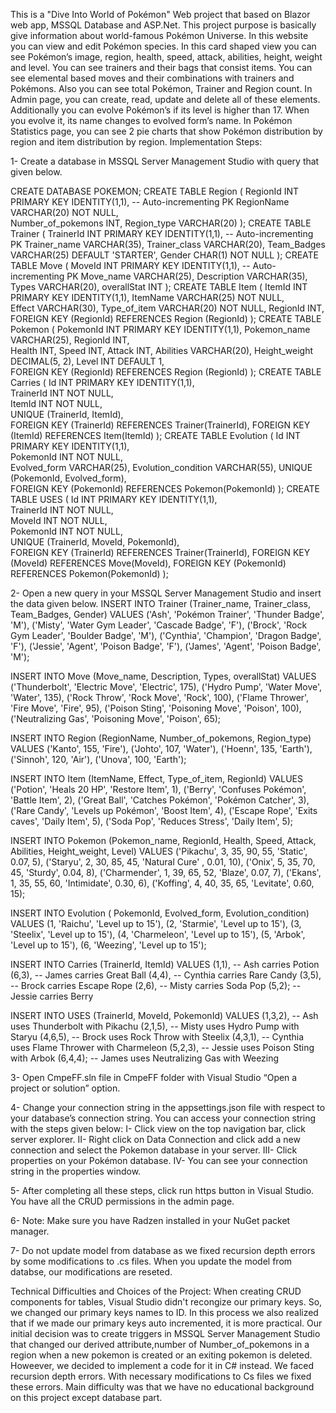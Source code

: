 This is a "Dive Into World of Pokémon" Web project that based on Blazor web app, MSSQL Database and ASP.Net. This project purpose is basically give information about world-famous Pokémon Universe. In this website you can view and edit Pokémon species. In this card shaped view you can see Pokémon’s image, region, health, speed, attack, abilities, height, weight and level. You can see trainers and their bags that consist items. You can see elemental based moves and their combinations with trainers and Pokémons. Also you can see total Pokémon, Trainer and Region count. In Admin page, you can create, read, update and delete all of these elements. Additionally you can evolve Pokémon’s if its level is higher than 17. When you evolve it, its name changes to evolved form’s name. In Pokémon Statistics page, you can see 2 pie charts that show Pokémon distribution by region and  item distribution by region.
Implementation Steps:

1-	Create a database in MSSQL Server Management Studio with query that given below.

CREATE DATABASE POKEMON;
CREATE TABLE Region (
    RegionId INT PRIMARY KEY IDENTITY(1,1), -- Auto-incrementing PK
    RegionName VARCHAR(20) NOT NULL,        
    Number_of_pokemons INT,
    Region_type VARCHAR(20)
);
CREATE TABLE Trainer (
    TrainerId INT PRIMARY KEY IDENTITY(1,1), -- Auto-incrementing PK
    Trainer_name VARCHAR(35),
    Trainer_class VARCHAR(20),
    Team_Badges VARCHAR(25) DEFAULT 'STARTER',
    Gender CHAR(1) NOT NULL
);
CREATE TABLE Move (
    MoveId INT PRIMARY KEY IDENTITY(1,1), -- Auto-incrementing PK
    Move_name VARCHAR(25),
    Description VARCHAR(35),
    Types VARCHAR(20),
    overallStat INT
);
CREATE TABLE Item (
    ItemId INT PRIMARY KEY IDENTITY(1,1), 
    ItemName VARCHAR(25) NOT NULL,        
    Effect VARCHAR(30),
    Type_of_item VARCHAR(20) NOT NULL,
    RegionId INT,                         
    FOREIGN KEY (RegionId) REFERENCES Region (RegionId)
);
CREATE TABLE Pokemon (
    PokemonId INT PRIMARY KEY IDENTITY(1,1), 
    Pokemon_name VARCHAR(25),
    RegionId INT,                              
    Health INT,
    Speed INT,
    Attack INT,
    Abilities VARCHAR(20),
    Height_weight DECIMAL(5, 2),
    Level INT DEFAULT 1,                      
    FOREIGN KEY (RegionId) REFERENCES Region (RegionId)
);
CREATE TABLE Carries (
    Id INT PRIMARY KEY IDENTITY(1,1),          
    TrainerId INT NOT NULL,                    
    ItemId INT NOT NULL,                        
    UNIQUE (TrainerId, ItemId),                 
    FOREIGN KEY (TrainerId) REFERENCES Trainer(TrainerId), 
    FOREIGN KEY (ItemId) REFERENCES Item(ItemId)
);
CREATE TABLE Evolution (
    Id INT PRIMARY KEY IDENTITY(1,1),         
    PokemonId INT NOT NULL,                    
    Evolved_form VARCHAR(25),
    Evolution_condition VARCHAR(55),
    UNIQUE (PokemonId, Evolved_form),             
    FOREIGN KEY (PokemonId) REFERENCES Pokemon(PokemonId)
);
CREATE TABLE USES (
    Id INT PRIMARY KEY IDENTITY(1,1),          
    TrainerId INT NOT NULL,                     
    MoveId INT NOT NULL,                        
    PokemonId INT NOT NULL,                     
    UNIQUE (TrainerId, MoveId, PokemonId),     
    FOREIGN KEY (TrainerId) REFERENCES Trainer(TrainerId),
    FOREIGN KEY (MoveId) REFERENCES Move(MoveId),
    FOREIGN KEY (PokemonId) REFERENCES Pokemon(PokemonId)
);

2-	Open a new query in your MSSQL Server Management Studio and insert the data given below.
INSERT INTO Trainer (Trainer_name, Trainer_class, Team_Badges, Gender)
VALUES
('Ash', 'Pokémon Trainer', 'Thunder Badge', 'M'),
('Misty', 'Water Gym Leader', 'Cascade Badge', 'F'),
('Brock', 'Rock Gym Leader', 'Boulder Badge', 'M'),
('Cynthia', 'Champion', 'Dragon Badge', 'F'), 
('Jessie', 'Agent', 'Poison Badge', 'F'),
('James', 'Agent', 'Poison Badge', 'M');

INSERT INTO Move (Move_name, Description, Types, overallStat)
VALUES
('Thunderbolt', 'Electric Move', 'Electric', 175),
('Hydro Pump', 'Water Move', 'Water', 135),
('Rock Throw', 'Rock Move', 'Rock', 100),
('Flame Thrower', 'Fire Move', 'Fire', 95),
('Poison Sting', 'Poisoning Move', 'Poison', 100),
('Neutralizing Gas', 'Poisoning Move', 'Poison', 65);

INSERT INTO Region (RegionName, Number_of_pokemons, Region_type)
VALUES
('Kanto', 155, 'Fire'),
('Johto', 107, 'Water'),
('Hoenn', 135, 'Earth'),
('Sinnoh', 120, 'Air'),
('Unova', 100, 'Earth');

INSERT INTO Item (ItemName, Effect, Type_of_item, RegionId)
VALUES
('Potion', 'Heals 20 HP', 'Restore Item', 1),
('Berry', 'Confuses Pokémon', 'Battle Item', 2),
('Great Ball', 'Catches Pokémon', 'Pokémon Catcher', 3),
('Rare Candy', 'Levels up Pokémon', 'Boost Item', 4),
('Escape Rope', 'Exits caves', 'Daily Item', 5),
('Soda Pop', 'Reduces Stress', 'Daily Item', 5);

INSERT INTO Pokemon (Pokemon_name, RegionId, Health, Speed, Attack, Abilities, Height_weight, Level)
VALUES
('Pikachu', 3, 35, 90, 55, 'Static', 0.07, 5),
('Staryu', 2, 30, 85, 45, 'Natural Cure' , 0.01, 10),
('Onix', 5, 35, 70, 45, 'Sturdy', 0.04, 8),
('Charmender', 1, 39, 65, 52, 'Blaze', 0.07, 7),
('Ekans', 1, 35, 55, 60, 'Intimidate', 0.30, 6),
('Koffing', 4, 40, 35, 65, 'Levitate', 0.60, 15);

INSERT INTO Evolution ( PokemonId, Evolved_form, Evolution_condition)
VALUES
(1, 'Raichu', 'Level up to 15'),
(2, 'Starmie', 'Level up to 15'),
(3, 'Steelix', 'Level up to 15'),
(4, 'Charmeleon', 'Level up to 15'),
(5, 'Arbok', 'Level up to 15'),
(6, 'Weezing', 'Level up to 15');

INSERT INTO Carries (TrainerId, ItemId)
VALUES
(1,1), -- Ash carries Potion
(6,3), -- James carries Great Ball
(4,4), -- Cynthia carries Rare Candy
(3,5), -- Brock carries Escape Rope
(2,6), -- Misty carries Soda Pop
(5,2); -- Jessie carries Berry


INSERT INTO USES (TrainerId, MoveId, PokemonId)
VALUES
(1,3,2), -- Ash uses Thunderbolt with Pikachu
(2,1,5), -- Misty uses Hydro Pump with Staryu
(4,6,5), -- Brock uses Rock Throw with Steelix
(4,3,1), -- Cynthia uses Flame Thrower with Charmeleon
(5,2,3), -- Jessie uses Poison Sting with Arbok
(6,4,4); -- James uses Neutralizing Gas with Weezing




3-	Open CmpeFF.sln file in CmpeFF folder with Visual Studio “Open a project or solution” option. 

4-	Change your connection string in the appsettings.json file with respect to your database’s connection string. You can access your connection string with the steps given below:
I-	Click view on the top navigation bar, click server explorer.
II-	Right click on Data Connection and click add a new connection and select the Pokemon database in your server.
III-	Click properties on your Pokémon database.
IV-	You can see your connection string in the properties window.

5-	After completing all these steps, click run https button in Visual Studio. You have all the CRUD permissions in the admin page.

6-	Note: Make sure you have Radzen installed in your NuGet packet manager.

7-  Do not update model from database as we fixed  recursion depth errors by some modifications to .cs files. When you update the model from databse, our modifications are reseted.

Technical Difficulties and Choices of the Project: 
When creating CRUD components for tables, Visual Studio didn't recongize our primary keys. So, we changed our primary keys names to ID. In this process we also realized that if we made our primary keys auto incremented, it is more practical.
Our initial decision was to create triggers in MSSQL Server Management Studio that changed our derived attribute,number of Number_of_pokemons in a region when a new pokemon is created or an exiting pokemon is deleted. Howeever, we decided to implement a code for it in C# instead.
We faced recursion depth errors. With necessary modifications to Cs files we fixed these errors.
Main difficulty was that we have no educational background on this project except database part. 
